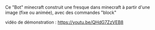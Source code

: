 Ce "Bot" minecraft construit une fresque dans minecraft à partir d'une image (fixe ou animée), avec des commandes "block" 

vidéo de démonstration : https://youtu.be/QHdG7ZzVEB8 
